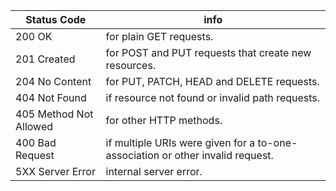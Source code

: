 | Status Code            | info                    |
|------------------------|-------------------------|
| 200 OK                 | for plain GET requests. |
| 201 Created            | for POST and PUT requests that create new resources. |
| 204 No Content         | for PUT, PATCH, HEAD and DELETE requests. |
| 404 Not Found          | if resource not found or invalid path requests. | 
| 405 Method Not Allowed | for other HTTP methods. |
| 400 Bad Request        | if multiple URIs were given for a to-one-association or other invalid request. |
| 5XX Server Error       | internal server error. |
